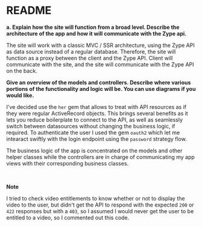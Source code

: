 # README

**a. Explain how the site will function from a broad level. Describe the architecture of
the app and how it will communicate with the Zype api.**

The site will work with a classic MVC / SSR architecture, using the Zype API as data source instead of a regular database.
Therefore, the site will function as a proxy between the client and the Zype API. Client will communicate with the site, and the site will communicate with the Zype API on the back.

**Give an overview of the models and controllers. Describe where various portions
of the functionality and logic will be. You can use diagrams if you would like.**

I've decided use the `her` gem that allows to treat with API resources as if they were regular ActiveRecord objects. This brings several benefits as it lets you reduce boilerplate to connect to the API, as well as seamlessly switch between datasources without changing the business logic, if required. 
To authenticate the user I used the gem `oauth2` which let me intearact swiftly with the login endpoint using the `password` strategy flow.

The business logic of the app is concentrated on the models and other helper classes while the controllers are in charge of communicating my app views with their corresponding business classes.

<br/>

**Note**

I tried to check video entitlements to know whether or not to display the video to the user, but didn't get the API to respond with the expected `200` or `422` responses but with a `403`, so I assumed I would never get the user to be entitled to a video, so I commented out this code.
